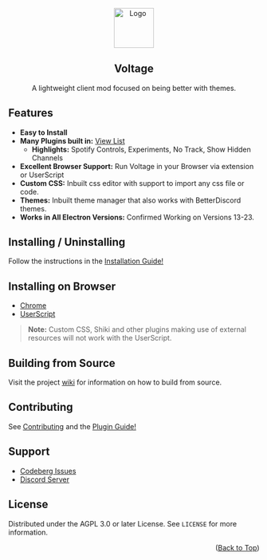 <a name="readme-top"></a>

<div align="center">
  <img src="https://i.imgur.com/v7uQ2RJ.png" alt="Logo" width="80" height="80">
  <h2 align="center">Voltage</h3>
  <p align="center">A lightweight client mod focused on being better with themes.</p>
</div>

## Features

-   **Easy to Install**
-   **Many Plugins built in:** [View List](https://codeberg.org/Voltage/Voltage/wiki/Plugins-List)
    -   **Highlights:** Spotify Controls, Experiments, No Track, Show Hidden Channels
-   **Excellent Browser Support:** Run Voltage in your Browser via extension or UserScript
-   **Custom CSS:** Inbuilt css editor with support to import any css file or code.
-   **Themes:** Inbuilt theme manager that also works with BetterDiscord themes.
-   **Works in All Electron Versions:** Confirmed Working on Versions 13-23.

## Installing / Uninstalling

Follow the instructions in the [Installation Guide!](https://codeberg.org/Voltage/Voltage/wiki/Installation-Guide)

## Installing on Browser

- [Chrome](https://codeberg.org/Voltage/Voltage/releases/latest/download/Voltage-Chromium.zip)
- [UserScript](https://codeberg.org/Voltage/Voltage/releases/latest/download/Voltage.user.js)

> **Note:** Custom CSS, Shiki and other plugins making use of external resources will not work with the UserScript.

## Building from Source

Visit the project [wiki](https://codeberg.org/Voltage/Voltage/wiki) for information on how to build from source.

## Contributing

See [Contributing](https://codeberg.org/Voltage/Voltage/src/branch/main/.gitea/contributing.md) and the [Plugin Guide!](https://codeberg.org/Voltage/Voltage/wiki/Plugins-Guide)

## Support

- [Codeberg Issues](https://codeberg.org/Voltage/Voltage/issues)
- [Discord Server](https://discord.gg/example)

## License

Distributed under the AGPL 3.0 or later License. See `LICENSE` for more information.

<p align="right">(<a href="#readme-top">Back to Top</a>)</p>
